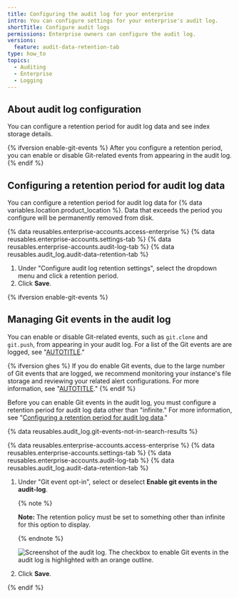 ```yaml
---
title: Configuring the audit log for your enterprise
intro: You can configure settings for your enterprise's audit log.
shortTitle: Configure audit logs
permissions: Enterprise owners can configure the audit log.
versions:
  feature: audit-data-retention-tab
type: how_to
topics:
  - Auditing
  - Enterprise
  - Logging
---
```


## About audit log configuration

You can configure a retention period for audit log data and see index storage details.

{% ifversion enable-git-events %}
After you configure a retention period, you can enable or disable Git-related events from appearing in the audit log.
{% endif %}

## Configuring a retention period for audit log data

You can configure a retention period for audit log data for {% data variables.location.product_location %}. Data that exceeds the period you configure will be permanently removed from disk.

{% data reusables.enterprise-accounts.access-enterprise %}
{% data reusables.enterprise-accounts.settings-tab %}
{% data reusables.enterprise-accounts.audit-log-tab %}
{% data reusables.audit_log.audit-data-retention-tab %}
1. Under "Configure audit log retention settings", select the dropdown menu and click a retention period.
2. Click **Save**.

{% ifversion enable-git-events %}
## Managing Git events in the audit log

You can enable or disable Git-related events, such as `git.clone` and `git.push`, from appearing in your audit log. For a list of the Git events are are logged, see "[AUTOTITLE](/admin/monitoring-activity-in-your-enterprise/reviewing-audit-logs-for-your-enterprise/audit-log-events-for-your-enterprise#git-category-actions)."

{% ifversion ghes %}
If you do enable Git events, due to the large number of Git events that are logged, we recommend monitoring your instance's file storage and reviewing your related alert configurations. For more information, see "[AUTOTITLE](/admin/enterprise-management/monitoring-your-appliance/recommended-alert-thresholds#monitoring-storage)."
{% endif %}

Before you can enable Git events in the audit log, you must configure a retention period for audit log data other than "infinite." For more information, see "[Configuring a retention period for audit log data](#configuring-a-retention-period-for-audit-log-data)."

{% data reusables.audit_log.git-events-not-in-search-results %}

{% data reusables.enterprise-accounts.access-enterprise %}
{% data reusables.enterprise-accounts.settings-tab %}
{% data reusables.enterprise-accounts.audit-log-tab %}
{% data reusables.audit_log.audit-data-retention-tab %}
1. Under "Git event opt-in", select or deselect **Enable git events in the audit-log**.

   {% note %}

   **Note:** The retention policy must be set to something other than infinite for this option to display.

   {% endnote %}

   ![Screenshot of the audit log. The checkbox to enable Git events in the audit log is highlighted with an orange outline.](/assets/images/help/enterprises/enable-git-events-checkbox.png)
2. Click **Save**.

{% endif %}
